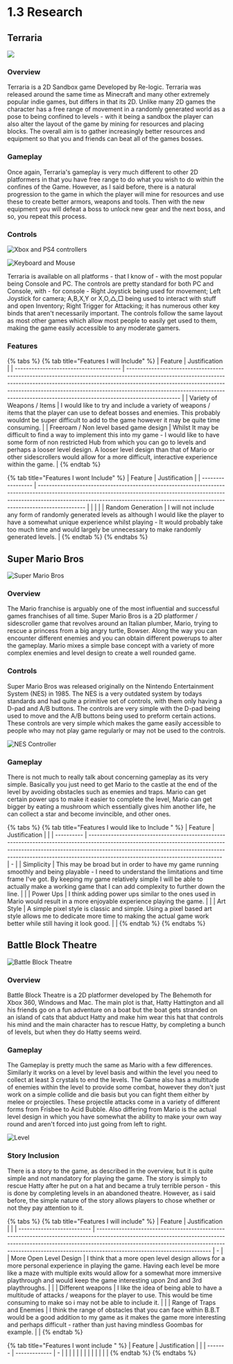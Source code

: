 # 1.3 Research

## Terraria

![](<../.gitbook/assets/image (3) (1) (1).png>)

### Overview

Terraria is a 2D Sandbox game Developed by Re-logic. Terraria was released around the same time as Minecraft and many other extremely popular indie games, but differs in that its 2D. Unlike many 2D games the character has a free range of movement in a randomly generated world as a pose to being confined to levels - with it being a sandbox the player can also alter the layout of the game by mining for resources and placing blocks. The overall aim is to gather increasingly better resources and equipment so that you and friends can beat all of the games bosses.

### Gameplay

Once again, Terraria's gameplay is very much different to other 2D platformers in that you have free range to do what you wish to do within the confines of the Game. However, as I said before, there is a natural progression to the game in which the player will mine for resources and use these to create better armors, weapons and tools. Then with the new equipment you will defeat a boss to unlock new gear and the next boss, and so, you repeat this process.

### Controls

![Xbox and PS4 controllers](<../.gitbook/assets/image (4) (1) (1).png>)

![Keyboard and Mouse](<../.gitbook/assets/image (1) (1) (2).png>)

Terraria is available on all platforms - that I know of - with the most popular being Console and PC. The controls are pretty standard for both PC and Console, with - for console - Right Joystick being used for movement; Left Joystick for camera; A,B,X,Y or X,O,△,□ being used to interact with stuff and open Inventory; Right Trigger for Attacking; it has numerous other key binds that aren't necessarily important. The controls follow the same layout as most other games which allow most people to easily get used to them, making the game easily accessible to any moderate gamers.

###

### Features

{% tabs %}
{% tab title="Features I will Include" %}
| Feature                                | Justification                                                                                                                                                                                                                                                                                                                               |
| -------------------------------------- | ------------------------------------------------------------------------------------------------------------------------------------------------------------------------------------------------------------------------------------------------------------------------------------------------------------------------------------------- |
| Variety of Weapons / Items             | I would like to try and include a variety of weapons / items that the player can use to defeat bosses and enemies. This probably wouldnt be super difficult to add to the game however it may be quite time consuming.                                                                                                                      |
| Freeroam / Non level based game design | Whilst It may be difficult to find a way to implement this into my game - I would like to have some form of non restricted Hub from which you can go to levels and perhaps a looser level design. A looser level design than that of Mario or other sidescrollers would allow for a more difficult, interactive experience within the game. |
{% endtab %}

{% tab title="Features I wont Include" %}
| Feature           | Justification                                                                                                                                                                                                                                               |
| ----------------- | ----------------------------------------------------------------------------------------------------------------------------------------------------------------------------------------------------------------------------------------------------------- |
|                   |                                                                                                                                                                                                                                                             |
| Random Generation | I will not include any form of randomly generated levels as although I would like the player to have a somewhat unique experience whilst playing - It would probably take too much time and would largely be unnecessary to make randomly generated levels. |
{% endtab %}
{% endtabs %}

## Super Mario Bros

![Super Mario Bros](<../.gitbook/assets/image (4) (1) (2).png>)

### Overview

The Mario franchise is arguably one of the most influential and successful games franchises of all time. Super Mario Bros is a 2D platformer / sidescroller game that revolves around an Italian plumber, Mario, trying to rescue a princess from a big angry turtle, Bowser. Along the way you can encounter different enemies and you can obtain different powerups to alter the gameplay. Mario mixes a simple base concept with a variety of more complex enemies and level design to create a well rounded game.

### Controls

Super Mario Bros was released originally on the Nintendo Entertainment System (NES) in 1985. The NES is a very outdated system by todays standards and had quite a primitive set of controls, with them only having a D-pad and A/B buttons. The controls are very simple with the D-pad being used to move and the A/B buttons being used to preform certain actions. These controls are very simple which makes the game easily accessible to people who may not play game regularly or may not be used to the controls.

![NES Controller](<../.gitbook/assets/image (1) (2) (1).png>)

### Gameplay

There is not much to really talk about concerning gameplay as its very simple. Basically you just need to get Mario to the castle at the end of the level by avoiding obstacles such as enemies and traps. Mario can get certain power ups to make it easier to complete the level, Mario can get bigger by eating a mushroom which essentially gives him another life, he can collect a star and become invincible, and other ones.

{% tabs %}
{% tab title="Features I would like to Include " %}
| Feature    | Justification                                                                                                                                                                                                                                                                              |   |
| ---------- | ------------------------------------------------------------------------------------------------------------------------------------------------------------------------------------------------------------------------------------------------------------------------------------------ | - |
| Simplicity | This may be broad but in order to have my game running smoothly and being playable - I need to understand the limitations and time frame I've got. By keeping my game relatively simple I will be able to actually make a working game that I can add complexity to further down the line. |   |
| Power Ups  | I think adding power ups similar to the ones used in Mario would result in a more enjoyable experience playing the game.                                                                                                                                                                   |   |
| Art Style  | A simple pixel style is classic and simple. Using a pixel based art style allows me to dedicate more time to making the actual game work better while still having it look good.                                                                                                           |   |
{% endtab %}
{% endtabs %}

## Battle Block Theatre

![Battle Block Theatre](<../.gitbook/assets/image (3) (1).png>)

### Overview

Battle Block Theatre is a 2D platformer developed by The Behemoth for Xbox 360, Windows and Mac. The main plot is that, Hatty Hattington and all his friends go on a fun adventure on a boat but the boat gets stranded on an island of cats that abduct Hatty and make him wear this hat that controls his mind and the main character has to rescue Hatty, by completing a bunch of levels, but when they do Hatty seems weird.

### Gameplay

The Gameplay is pretty much the same as Mario with a few differences. Similarly it works on a level by level basis and within the level you need to collect at least 3 crystals to end the levels. The Game also has a multitude of enemies within the level to provide some combat, however they don't just work on a simple collide and die basis but you can fight them either by melee or projectiles. These projectile attacks come in a variety of different forms from Frisbee to Acid Bubble. Also differing from Mario is the actual level design in which you have somewhat the ability to make your own way round and aren't forced into just going from left to right.

![Level](<../.gitbook/assets/image (5) (1).png>)

### Story Inclusion

There is a story to the game, as described in the overview, but it is quite simple and not mandatory for playing the game. The story is simply to rescue Hatty after he put on a hat and became a truly terrible person - this is done by completing levels in an abandoned theatre. However, as i said before, the simple nature of the story allows players to chose whether or not they pay attention to it.

{% tabs %}
{% tab title="Features I will include" %}
| Feature                    | Justification                                                                                                                                                                                                                                                                       |   |
| -------------------------- | ----------------------------------------------------------------------------------------------------------------------------------------------------------------------------------------------------------------------------------------------------------------------------------- | - |
| More Open Level Design     | I think that a more open level design allows for a more personal experience in playing the game. Having each level be more like a maze with multiple exits would allow for a somewhat more immersive playthrough and would keep the game interesting upon 2nd and 3rd playthroughs. |   |
| Different weapons          | I like the idea of being able to have a multitude of attacks / weapons for the player to use. This would be time consuming to make so i may not be able to include it.                                                                                                              |   |
| Range of Traps and Enemies | I think the range of obstacles that you can face within B.B.T would be a good addition to my game as it makes the game more interesting and perhaps difficult - rather than just having mindless Goombas for example.                                                               |   |
{% endtab %}

{% tab title="Features I wont include " %}
| Feature | Justification |   |
| ------- | ------------- | - |
|         |               |   |
|         |               |   |
|         |               |   |
{% endtab %}
{% endtabs %}
